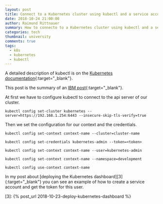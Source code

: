 ```yaml
---
layout: post
title: Connect to a Kubernetes cluster using kubectl and a service account token
date: 2018-10-24 21:00:00
author: Raimund Rittnauer
summary: How to connecto to a Kubernetes cluster using kubectl and a service account token
categories: tech
thumbnail: university
comments: true
tags:
  - k8s
  - kubernetes
  - kubectl
---
```


A detailed description of kubectl is on the [Kubernetes documentation][1]{:target="_blank"}.

This post is the summary of an [IBM post][2]{:target="_blank"}.

At first we have to configure kubectl to connect to the api server of our cluster.

```
kubectl config set-cluster kubernetes --server=https://192.168.1.254:6443 --insecure-skip-tls-verify=true
```

Then we set the configuration for our context and the credentials.

```
kubectl config set-context context-name --cluster=cluster-name

kubectl config set-credentials kubernetes-admin --token=<token>

kubectl config set-context context-name --user=kubernetes-admin

kubectl config set-context context-name --namespace=development

kubectl config use-context context-name
```

In my post about [deploying the Kubernetes dashboard][3]{:target="_blank"} you can see an example of how to create a service account and get the token for this user.

[1]: https://kubernetes.io/docs/reference/kubectl/overview/
[2]: https://www.ibm.com/developerworks/community/blogs/fe25b4ef-ea6a-4d86-a629-6f87ccf4649e/entry/Configuring_the_Kubernetes_CLI_by_using_service_account_tokens1?lang=en

[3]: {% post_url 2018-10-23-deploy-kubernetes-dashboard %}
